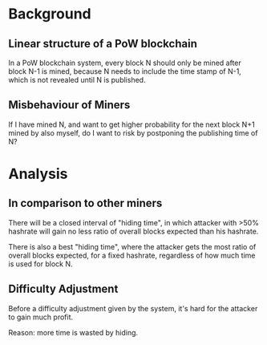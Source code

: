 # Background
## Linear structure of a PoW blockchain
In a PoW blockchain system, every block N should only be mined after block N-1 is mined, because N needs to include the time stamp of N-1, which is not revealed until N is published.
## Misbehaviour of Miners
If I have mined N, and want to get higher probability for the next block N+1 mined by also myself, do I want to risk by postponing the publishing time of N?

# Analysis
## In comparison to other miners
There will be a closed interval of "hiding time", in which attacker with >50% hashrate will gain no less ratio of overall blocks expected than his hashrate. 

There is also a best "hiding time", where the attacker gets the most ratio of overall blocks expected, for a fixed hashrate, regardless of how much time is used for block N.
## Difficulty Adjustment
Before a difficulty adjustment given by the system, it's hard for the attacker to gain much profit.

Reason: more time is wasted by hiding.
